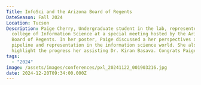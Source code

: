 ```yaml
---
Title: InfoSci and the Arizona Board of Regents
DateSeason: Fall 2024
Location: Tucson
Description: Paige Cherry, Undergraduate student in the lab, represented the
  college of Information Science at a special meeting hosted by the Arizona
  Board of Regents. In her poster, Paige discussed a her perspectives a personal
  pipeline and representation in the information science world. She also got to
  highlight the progress her assisting Dr. Kiran Basava. Congrats Paige!!
tags:
  - "2024"
image: /assets/images/conferences/pxl_20241122_001903216.jpg
date: 2024-12-20T09:34:00.000Z
---
```

